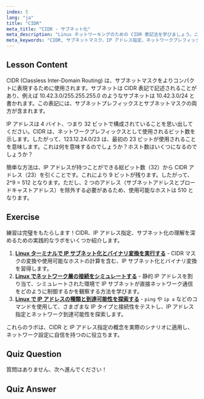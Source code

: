 ```yaml
---
index: 5
lang: "ja"
title: "CIDR"
meta_title: "CIDR - サブネット化"
meta_description: "Linux ネットワーキングのための CIDR 表記法を学びましょう。この初心者向けのガイドで、サブネットマスク、IP アドレス指定、ホスト計算を理解し、ネットワークスキルを向上させましょう！"
meta_keywords: "CIDR, サブネットマスク，IP アドレス指定，ネットワークプレフィックス，Linux ネットワーキング，初心者，チュートリアル，ガイド"
---
```


## Lesson Content

CIDR (Classless Inter-Domain Routing) は、サブネットマスクをよりコンパクトに表現するために使用されます。サブネットは CIDR 表記で記述されることがあり、例えば 10.42.3.0/255.255.255.0 のようなサブネットは 10.42.3.0/24 と書かれます。この表記には、サブネットプレフィックスとサブネットマスクの両方が含まれます。

IP アドレスは 4 バイト、つまり 32 ビットで構成されていることを思い出してください。CIDR は、ネットワークプレフィックスとして使用されるビット数を示します。したがって、123.12.24.0/23 は、最初の 23 ビットが使用されることを意味します。これは何を意味するのでしょうか？ホスト数はいくつになるのでしょうか？

簡単な方法は、IP アドレスが持つことができる総ビット数（32）から CIDR アドレス（23）を引くことです。これにより 9 ビットが残ります。したがって、2^9 = 512 となります。ただし、2 つのアドレス（サブネットアドレスとブロードキャストアドレス）を除外する必要があるため、使用可能なホストは 510 となります。

## Exercise

練習は完璧をもたらします！CIDR、IP アドレス指定、サブネット化の理解を深めるための実践的なラボをいくつか紹介します。

1. **[Linux ターミナルで IP サブネット化とバイナリ変換を実行する](https://labex.io/ja/labs/linux-perform-ip-subnetting-and-binary-conversion-in-the-linux-terminal-592782)** - CIDR マスクの変換や使用可能なホストの計算を含む、IP サブネット化とバイナリ変換を習得します。
2. **[Linux でネットワーク層の接続をシミュレートする](https://labex.io/ja/labs/linux-simulate-network-layer-connectivity-in-linux-592752)** - 静的 IP アドレスを割り当て、シミュレートされた環境で IP サブネットが直接ネットワーク通信をどのように制御するかを観察する方法を学びます。
3. **[Linux で IP アドレスの種類と到達可能性を探索する](https://labex.io/ja/labs/linux-explore-ip-address-types-and-reachability-in-linux-592780)** - `ping` や `ip a` などのコマンドを使用して、さまざまな IP タイプと接続性をテストし、IP アドレス指定とネットワーク到達可能性を探索します。

これらのラボは、CIDR と IP アドレス指定の概念を実際のシナリオに適用し、ネットワーク設定に自信を持つのに役立ちます。

## Quiz Question

質問はありません、次へ進んでください！

## Quiz Answer
